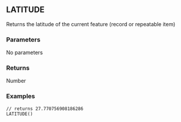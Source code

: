 ## LATITUDE

Returns the latitude of the current feature (record or repeatable item)

### Parameters
No parameters

### Returns
Number

### Examples
```
// returns 27.770756908186286
LATITUDE()
```